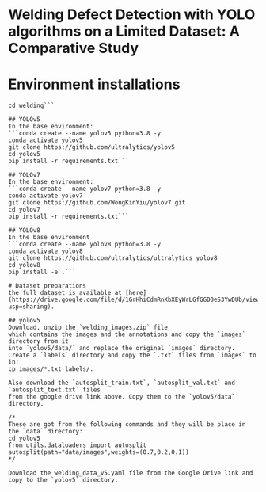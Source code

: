 # Welding Defect Detection with YOLO algorithms on a Limited Dataset: A Comparative Study

# Environment installations

```mkdir welding
cd welding```

## YOLOv5
In the base environment:
```conda create --name yolov5 python=3.8 -y
conda activate yolov5
git clone https://github.com/ultralytics/yolov5
cd yolov5
pip install -r requirements.txt```

## YOLOv7
In the base environment:
```conda create --name yolov7 python=3.8 -y
conda activate yolov7
git clone https://github.com/WongKinYiu/yolov7.git
cd yolov7
pip install -r requirements.txt```

## YOLOv8
In the base environment
```conda create --name yolov8 python=3.8 -y
conda activate yolov8
git clone https://github.com/ultralytics/ultralytics yolov8
cd yolov8
pip install -e .```

# Dataset preparations
the full dataset is available at [here](https://drive.google.com/file/d/1GrHhiCdmRnXbXEyWrLGfGGD0eS3YwDUb/view?usp=sharing).

## yolov5
Download, unzip the `welding_images.zip` file
which contains the images and the annotations and copy the `images` directory from it
into `yolov5/data/` and replace the original `images` directory.
Create a `labels` directory and copy the `.txt` files from `images` to in:
cp images/*.txt labels/.

Also download the `autosplit_train.txt`, `autosplit_val.txt` and `autosplit_text.txt` files
from the google drive link above. Copy them to the `yolov5/data` directory.

/*
These are got from the following commands and they will be place in the `data` directory:
cd yolov5
from utils.dataloaders import autosplit
autosplit(path="data/images",weights=(0.7,0.2,0.1))
*/

Download the welding_data_v5.yaml file from the Google Drive link and copy to the `yolov5` directory.
 
